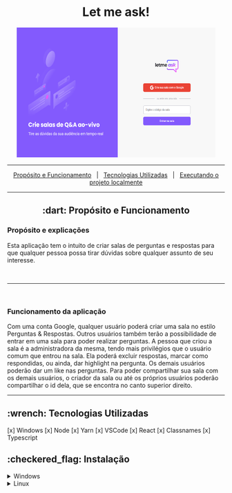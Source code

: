 <h1 align="center">Let me ask!</h1>

<div align="center">
    <img width="460" height="300" src="./src/assets/images/letmeask.png">
</div>

<hr>

<p align="center">
    <a href="#dart-propósito-e-funcionamento">Propósito e Funcionamento</a> &#xa0; | &#xa0; 
    <a href="#wrench-compatibilidade-e-requisitos">Tecnologias Utilizadas</a> &#xa0; | &#xa0; 
    <a href="#checkered_flag-executando">Executando o projeto localmente</a>
</p>

<hr>

<h2 align="center"> :dart: Propósito e Funcionamento</h2>

<h3 align="left">Propósito e explicações</h3>
<p>
    Esta aplicação tem o intuito de criar salas de perguntas e respostas
    para que qualquer pessoa possa tirar dúvidas sobre qualquer assunto
    de seu interesse.
</p>
<br>
<hr>
<br>
<h3 align="left">Funcionamento da aplicação</h3>
<p>
    Com uma conta Google, qualquer usuário poderá criar uma sala no estilo Perguntas & Respostas.
    Outros usuários também terão a possibilidade de entrar em uma sala para poder realizar perguntas.
    A pessoa que criou a sala é a administradora da mesma, tendo mais privilégios que o usuário comum que entrou na sala.
    Ela poderá excluir respostas, marcar como respondidas, ou ainda, dar highlight na pergunta.
    Os demais usuários poderão dar um like nas perguntas.
    Para poder compartilhar sua sala com os demais usuários, o criador da sala
    ou até os próprios usuários poderão compartilhar o id dela, que se encontra no canto superior direito.
</p>
<hr>

<h2> :wrench: Tecnologias Utilizadas </h2>
[x] Windows
[x] Node
[x] Yarn
[x] VSCode
[x] React
[x] Classnames
[x] Typescript

<h2> :checkered_flag: Instalação </h2>

<details>
<summary>Windows</summary>
    ### Instalando softwares e dependências
    1. Download and install Chocolatey for Windows:
    ```
    Get-ExecutionPolicy

    // if the output of this method is Restricted then:
    Set-ExecutionPolicy AllSigned

    // install chocolatey
    Set-ExecutionPolicy Bypass -Scope Process -Force; iex ((New-Object System.Net.WebClient).DownloadString('https://chocolatey.org/install.ps1'))
    ```

    2. Install nodejs
    ```
    choco install -y --force nodejs
    ```

    3. Install Yarn:
    ```
    npm install --global yarn
    ```

    4. Run:
    ```
    yarn start
    ```
    Open [http://localhost:3000](http://localhost:3000) to view it in the browser.
</details>


<details>
<summary>Linux</summary>
    ### Instalando softwares e dependências

    1. Install nodejs
    ```bash
    sudo apt-get install curl python-software-properties software-properties-common &&
    curl -sL https://deb.nodesource.com/setup_16.x | sudo bash - &&
    sudo apt-get install nodejs 
    ```

    2. Install Yarn:
    ```bash
    sudo npm install yarn -g
    ```

    3. Download this project as .zip and navigate to the folder where yout extract it
    ```bash
    cd /path/to/the/project
    ```

    3. Run:
    ```
    yarn start
    ```
    Open [http://localhost:3000](http://localhost:3000) to view it in the browser.
</details>
